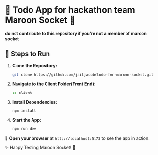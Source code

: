 # 🌟 Todo App for hackathon team Maroon Socket 🌟

**do not contribute to this repository if you're not a member of maroon socket**

## 🚀 Steps to Run

1. **Clone the Repository:**

   ```bash
   git clone https://github.com/jaitjacob/todo-for-maroon-socket.git
   ```

2. **Navigate to the Client Folder(Front End):**

   ```bash
   cd client
   ```

3. **Install Dependencies:**

   ```bash
   npm install
   ```

4. **Start the App:**

   ```bash
   npm run dev
   ```

🔗 **Open your browser** at `http://localhost:5173` to see the app in action.

✨ Happy Testing Maroon Socket! 🚀
